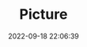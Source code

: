 ---
weight: 1
images:
- /images/edited/258.jpeg
title: Picture
date: 2022-09-18 22:06:39
tags: [luminarneo,work,ilce7m3,person,people]
---